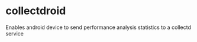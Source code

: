 collectdroid
============

Enables android device to send performance analysis statistics to a collectd service
